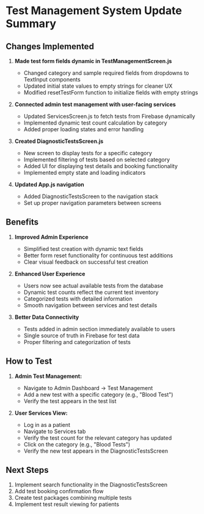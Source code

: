 # Test Management System Update Summary

## Changes Implemented

1. **Made test form fields dynamic in TestManagementScreen.js**
   - Changed category and sample required fields from dropdowns to TextInput components
   - Updated initial state values to empty strings for cleaner UX
   - Modified resetTestForm function to initialize fields with empty strings

2. **Connected admin test management with user-facing services**
   - Updated ServicesScreen.js to fetch tests from Firebase dynamically
   - Implemented dynamic test count calculation by category
   - Added proper loading states and error handling

3. **Created DiagnosticTestsScreen.js**
   - New screen to display tests for a specific category
   - Implemented filtering of tests based on selected category
   - Added UI for displaying test details and booking functionality
   - Implemented empty state and loading indicators

4. **Updated App.js navigation**
   - Added DiagnosticTestsScreen to the navigation stack
   - Set up proper navigation parameters between screens

## Benefits

1. **Improved Admin Experience**
   - Simplified test creation with dynamic text fields
   - Better form reset functionality for continuous test additions
   - Clear visual feedback on successful test creation

2. **Enhanced User Experience**
   - Users now see actual available tests from the database
   - Dynamic test counts reflect the current test inventory
   - Categorized tests with detailed information
   - Smooth navigation between services and test details

3. **Better Data Connectivity**
   - Tests added in admin section immediately available to users
   - Single source of truth in Firebase for test data
   - Proper filtering and categorization of tests

## How to Test

1. **Admin Test Management:**
   - Navigate to Admin Dashboard → Test Management
   - Add a new test with a specific category (e.g., "Blood Test")
   - Verify the test appears in the test list

2. **User Services View:**
   - Log in as a patient
   - Navigate to Services tab
   - Verify the test count for the relevant category has updated
   - Click on the category (e.g., "Blood Tests")
   - Verify the new test appears in the DiagnosticTestsScreen

## Next Steps

1. Implement search functionality in the DiagnosticTestsScreen
2. Add test booking confirmation flow
3. Create test packages combining multiple tests
4. Implement test result viewing for patients
